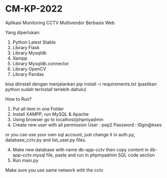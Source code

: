 # CM-KP-2022
Aplikasi Monitoring CCTV Multivendor Berbasis Web

Yang diperlukan:
1. Python Latest Stable
2. Library Flask
3. Library Mysqldb
4. Xampp
5. Library Mysqldb.connector
6. Library OpenCV
7. Library Pandas

bisa diinstall dengan menjalankan pip install -r requirements.txt (pastikan python sudah terinstall terlebih dahulu)

How to Run?
1. Put all item in one Folder
2. Install XAMPP, run MySQL & Apache
3. Using browser go to localhost/phpmyadmin
4. Create new user with all permission
User : pep2
Password : l0gin@kses

or you can use your own sql account, just change it in auth.py, database_cctv.py and list_user.py files.

4. Make new database with name db-app-cctv then copy content in db-app-cctv.mysql file, paste and run in phpmyadmin SQL code section
5. Run main.py

Make sure you use same network with the cctv